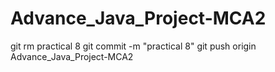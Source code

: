 # Advance_Java_Project-MCA2
git rm practical 8
git commit -m "practical 8"
git push origin Advance_Java_Project-MCA2
